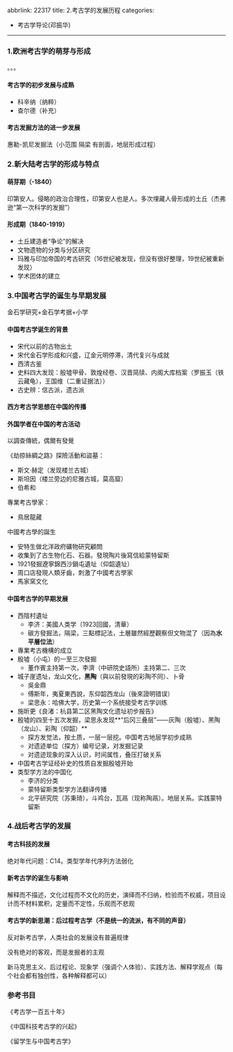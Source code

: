 abbrlink: 22317
title: 2.考古学的发展历程
categories:
  - 考古学导论(邓振华)
---
### 1.欧洲考古学的萌芽与形成

。。。

#### 考古学的初步发展与成熟

* 科辛纳（纳粹）
* 查尔德（补充）

#### 考古发掘方法的进一步发展

惠勒-凯尼发掘法（小范围 隔梁 有剖面，地层形成过程）

### 2.新大陆考古学的形成与特点

#### 萌芽期（-1840）

印第安人。侵略的政治合理性，印第安人也是人。多次埋藏人骨形成的土丘（杰弗逊“第一次科学的发掘”）

#### 形成期（1840-1919）

* 土丘建造者“争论”的解决
* 文物遗物的分类与分区研究
* 玛雅与印加帝国的考古研究（16世纪被发现，但没有很好整理，19世纪被重新发现）
* 学术团体的建立

### 3.中国考古学的诞生与早期发展

金石学研究+金石学考据+小学

#### 中国考古学诞生的背景

* 宋代以前的古物出土
* 宋代金石学形成和兴盛，辽金元明停滞，清代复兴与成就
* 西清古鉴
* 史料四大发现：殷墟甲骨、敦煌经卷、汉晋简牍、内阁大库档案（罗振玉（铁云藏龟），王国维（二重证据法））
* 古史辨：信古派，遗古派

#### 西方考古学思想在中国的传播

#### 外国学者在中国的考古活动

以調查傳統，偶爾有發覺

《劫掠絲綢之路》探險活動和盜墓：

* 斯文·赫定（发现楼兰古城）
* 斯坦因（楼兰旁边的尼雅古城，莫高窟）
* 伯希和

專業考古學家：

* 鳥居龍藏

中國考古學的誕生

* 安特生做北洋政府礦物研究顧問
* 收集到了古生物化石、石器。發現陶片後寫信給蒙特留斯
* 1921發掘遼寧錦西沙鍋屯遺址（仰韶遺址）
* 周口店發現人類牙齒，刺激了中國考古學家
* 馬家窯文化

#### 中国考古学的早期发展

* 西陰村遺址
  * 李济：美國人类学（1923回國，清華）
  * 碳方發掘法，隔梁，三點標記法，土層雖然經歷觀察但文物混了（因為**水平層位法**）
* 專業考古機構的成立
* 殷墟（小屯）的一至三次發掘
  * 董作賓主持第一次，李濟（中研院史語所）主持第二、三次
* 城子崖遗址，龙山文化，**黑陶**（與以前發現的彩陶不同）、卜骨
  * 吳金鼎
  * 傅斯年，夷夏東西說，东仰韶西龙山（後來證明错误）
  * 梁思永：哈佛大学，历史第一个系统接受考古学训练
* 施昕更《良渚：杭县第二区黑陶文化遗址初步报告》
* 殷墟的四至十五次发掘，梁思永发现**“后冈三叠层”——灰陶（殷墟）、黑陶（龙山）、彩陶（仰韶）**
  * 探方发觉法，按土质，一层一层挖。中国考古地层学初步成熟
  * 对遗迹单位（探方）编号记录，对发掘记录
  * 对遗迹现象的深入认识，时间属性，叠压打破关系
* 中国考古学证经补史的性质自发掘殷墟开始
* 类型学方法的中国化
  * 李济的分类
  * 蒙特留斯类型学方法翻译传播
  * 北平研究院（苏秉琦），斗鸡台，瓦鬲（现称陶鬲）。地层关系。实践蒙特留斯

### 4.战后考古学的发展

#### 考古科技的发展

绝对年代问题：C14。类型学年代序列方法弱化

#### 新考古学的诞生与影响

解释而不描述，文化过程而不文化的历史，演绎而不归纳，检验而不权威，项目设计而不材料累积，定量而不定性，乐观而不悲观

#### 考古学的新思潮：后过程考古学（不是统一的流派，有不同的声音）

反对新考古学，人类社会的发展没有普遍规律

没有绝对的客观，而是发掘者的主观

新马克思主义、后过程论、现象学（强调个人体验）、实践方法、解释学观点（每个社会都有独创性，各种解释都可以）

### 参考书目

《考古学一百五十年》

《中国科技考古学的兴起》

《留学生与中国考古学》 